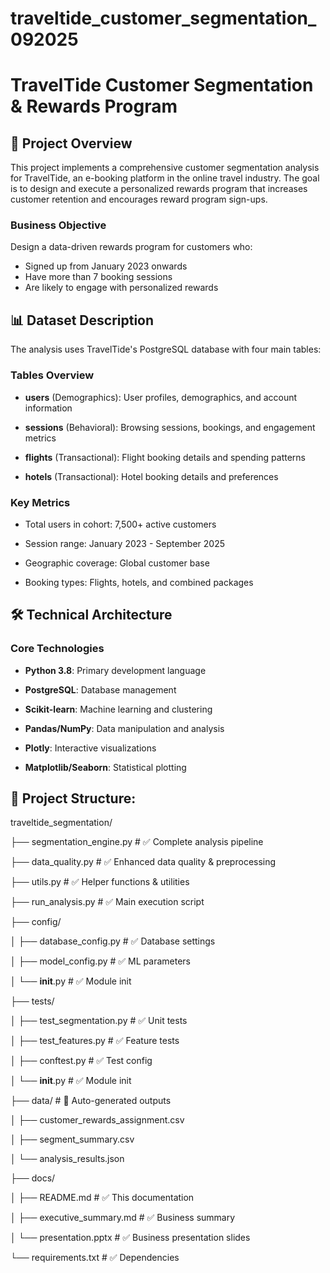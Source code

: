 # traveltide_customer_segmentation_092025

# TravelTide Customer Segmentation & Rewards Program

## 🎯  Project Overview

This project implements a comprehensive customer segmentation analysis for TravelTide, an e-booking platform in the online travel industry. The goal is to design and execute a personalized rewards program that increases customer retention and encourages reward program sign-ups.

### Business Objective

Design a data-driven rewards program for customers who:

* Signed up from January 2023 onwards
* Have more than 7 booking sessions
* Are likely to engage with personalized rewards

## 📊 Dataset Description

The analysis uses TravelTide's PostgreSQL database with four main tables:

### Tables Overview

* **users** (Demographics): User profiles, demographics, and account information

* **sessions** (Behavioral): Browsing sessions, bookings, and engagement metrics

* **flights** (Transactional): Flight booking details and spending patterns

* **hotels** (Transactional): Hotel booking details and preferences


### Key Metrics

* Total users in cohort: 7,500+ active customers

* Session range: January 2023 - September 2025

* Geographic coverage: Global customer base

* Booking types: Flights, hotels, and combined packages


## 🛠 Technical Architecture


### Core Technologies

* **Python 3.8**: Primary development language

* **PostgreSQL**: Database management

* **Scikit-learn**: Machine learning and clustering

* **Pandas/NumPy**: Data manipulation and analysis

* **Plotly**: Interactive visualizations

* **Matplotlib/Seaborn**: Statistical plotting


## 📂 Project Structure: 


traveltide_segmentation/

├── segmentation_engine.py                 # ✅ Complete analysis pipeline

├── data_quality.py                               # ✅ Enhanced data quality & preprocessing

├── utils.py                                            # ✅ Helper functions & utilities

├── run_analysis.py                              # ✅ Main execution script

├── config/

│   ├── database_config.py                  # ✅ Database settings

│   ├── model_config.py                      # ✅ ML parameters

│   └── __init__.py                               # ✅ Module init

├── tests/

│   ├── test_segmentation.py               # ✅ Unit tests

│   ├── test_features.py                       # ✅ Feature tests

│   ├── conftest.py                              # ✅ Test config

│   └── __init__.py                             # ✅ Module init

├── data/                                             # 📁 Auto-generated outputs

│   ├── customer_rewards_assignment.csv

│   ├── segment_summary.csv

│   └── analysis_results.json

├── docs/

│   ├── README.md                       # ✅ This documentation

│   ├── executive_summary.md        # ✅ Business summary

│   └── presentation.pptx		 # ✅ Business presentation slides

└── requirements.txt                         # ✅ Dependencies



